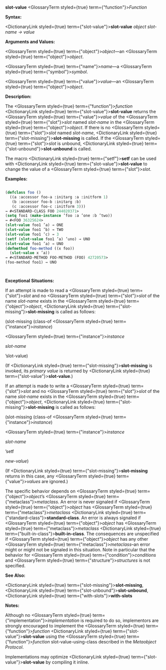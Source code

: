 **slot-value** <GlossaryTerm styled={true} term={"function"}><i>Function</i></GlossaryTerm> 



**Syntax:** 



<DictionaryLink styled={true} term={"slot-value"}><b>slot-value</b></DictionaryLink> *object slot-name → value* 



**Arguments and Values:** 



<GlossaryTerm styled={true} term={"object"}><i>object</i></GlossaryTerm>—an <GlossaryTerm styled={true} term={"object"}><i>object</i></GlossaryTerm>. 



<GlossaryTerm styled={true} term={"name"}><i>name</i></GlossaryTerm>—a <GlossaryTerm styled={true} term={"symbol"}><i>symbol</i></GlossaryTerm>. 



<GlossaryTerm styled={true} term={"value"}><i>value</i></GlossaryTerm>—an <GlossaryTerm styled={true} term={"object"}><i>object</i></GlossaryTerm>. 



**Description:** 



The <GlossaryTerm styled={true} term={"function"}><i>function</i></GlossaryTerm> <DictionaryLink styled={true} term={"slot-value"}><b>slot-value</b></DictionaryLink> returns the <GlossaryTerm styled={true} term={"value"}><i>value</i></GlossaryTerm> of the <GlossaryTerm styled={true} term={"slot"}><i>slot</i></GlossaryTerm> named *slot-name* in the <GlossaryTerm styled={true} term={"object"}><i>object</i></GlossaryTerm>. If there is no <GlossaryTerm styled={true} term={"slot"}><i>slot</i></GlossaryTerm> named *slot-name*, <DictionaryLink styled={true} term={"slot-missing"}><b>slot-missing</b></DictionaryLink> is called. If the <GlossaryTerm styled={true} term={"slot"}><i>slot</i></GlossaryTerm> is unbound, <DictionaryLink styled={true} term={"slot-unbound"}><b>slot-unbound</b></DictionaryLink> is called. 



The macro <DictionaryLink styled={true} term={"setf"}><b>setf</b></DictionaryLink> can be used with <DictionaryLink styled={true} term={"slot-value"}><b>slot-value</b></DictionaryLink> to change the value of a <GlossaryTerm styled={true} term={"slot"}><i>slot</i></GlossaryTerm>. 



**Examples:**
```lisp

(defclass foo () 
  ((a :accessor foo-a :initarg :a :initform 1) 
   (b :accessor foo-b :initarg :b) 
   (c :accessor foo-c :initform 3))) 
→ #<STANDARD-CLASS FOO 244020371> 
(setq foo1 (make-instance ’foo :a ’one :b ’two)) 
→ #<FOO 36325624> 
(slot-value foo1 ’a) → ONE 
(slot-value foo1 ’b) → TWO 
(slot-value foo1 ’c) → 3 
(setf (slot-value foo1 ’a) ’uno) → UNO 
(slot-value foo1 ’a) → UNO 
(defmethod foo-method ((x foo)) 
  (slot-value x ’a)) 
→ #<STANDARD-METHOD FOO-METHOD (FOO) 42720573> 
(foo-method foo1) → UNO 




```
**Exceptional Situations:** 



If an attempt is made to read a <GlossaryTerm styled={true} term={"slot"}><i>slot</i></GlossaryTerm> and no <GlossaryTerm styled={true} term={"slot"}><i>slot</i></GlossaryTerm> of the name *slot-name* exists in the <GlossaryTerm styled={true} term={"object"}><i>object</i></GlossaryTerm>, <DictionaryLink styled={true} term={"slot-missing"}><b>slot-missing</b></DictionaryLink> is called as follows: 



(slot-missing (class-of <GlossaryTerm styled={true} term={"instance"}><i>instance</i></GlossaryTerm>) 



<GlossaryTerm styled={true} term={"instance"}><i>instance</i></GlossaryTerm> 



*slot-name* 



’slot-value) 



(If <DictionaryLink styled={true} term={"slot-missing"}><b>slot-missing</b></DictionaryLink> is invoked, its *primary value* is returned by <DictionaryLink styled={true} term={"slot-value"}><b>slot-value</b></DictionaryLink>.) 



If an attempt is made to write a <GlossaryTerm styled={true} term={"slot"}><i>slot</i></GlossaryTerm> and no <GlossaryTerm styled={true} term={"slot"}><i>slot</i></GlossaryTerm> of the name *slot-name* exists in the <GlossaryTerm styled={true} term={"object"}><i>object</i></GlossaryTerm>, <DictionaryLink styled={true} term={"slot-missing"}><b>slot-missing</b></DictionaryLink> is called as follows: 



(slot-missing (class-of <GlossaryTerm styled={true} term={"instance"}><i>instance</i></GlossaryTerm>) 



<GlossaryTerm styled={true} term={"instance"}><i>instance</i></GlossaryTerm> 



*slot-name* 



’setf 



*new-value*) 



(If <DictionaryLink styled={true} term={"slot-missing"}><b>slot-missing</b></DictionaryLink> returns in this case, any <GlossaryTerm styled={true} term={"value"}><i>values</i></GlossaryTerm> are ignored.) 



The specific behavior depends on <GlossaryTerm styled={true} term={"object"}><i>object</i></GlossaryTerm>’s <GlossaryTerm styled={true} term={"metaclass"}><i>metaclass</i></GlossaryTerm>. An error is never signaled if <GlossaryTerm styled={true} term={"object"}><i>object</i></GlossaryTerm> has <GlossaryTerm styled={true} term={"metaclass"}><i>metaclass</i></GlossaryTerm> <DictionaryLink styled={true} term={"standard-class"}><b>standard-class</b></DictionaryLink>. An error is always signaled if <GlossaryTerm styled={true} term={"object"}><i>object</i></GlossaryTerm> has <GlossaryTerm styled={true} term={"metaclass"}><i>metaclass</i></GlossaryTerm> <DictionaryLink styled={true} term={"built-in-class"}><b>built-in-class</b></DictionaryLink>. The consequences are unspecified if <GlossaryTerm styled={true} term={"object"}><i>object</i></GlossaryTerm> has any other <GlossaryTerm styled={true} term={"metaclass"}><i>metaclass</i></GlossaryTerm>–an error might or might not be signaled in this situation. Note in particular that the behavior for <GlossaryTerm styled={true} term={"condition"}><i>conditions</i></GlossaryTerm> and <GlossaryTerm styled={true} term={"structure"}><i>structures</i></GlossaryTerm> is not specified. 



**See Also:** 



<DictionaryLink styled={true} term={"slot-missing"}><b>slot-missing</b></DictionaryLink>, <DictionaryLink styled={true} term={"slot-unbound"}><b>slot-unbound</b></DictionaryLink>, <DictionaryLink styled={true} term={"with-slots"}><b>with-slots</b></DictionaryLink> 



**Notes:** 



Although no <GlossaryTerm styled={true} term={"implementation"}><i>implementation</i></GlossaryTerm> is required to do so, implementors are strongly encouraged to implement the <GlossaryTerm styled={true} term={"function"}><i>function</i></GlossaryTerm> <DictionaryLink styled={true} term={"slot-value"}><b>slot-value</b></DictionaryLink> using the <GlossaryTerm styled={true} term={"function"}><i>function</i></GlossaryTerm> slot-value-using-class described in the *Metaobject Protocol*. 



Implementations may optimize <DictionaryLink styled={true} term={"slot-value"}><b>slot-value</b></DictionaryLink> by compiling it inline. 



